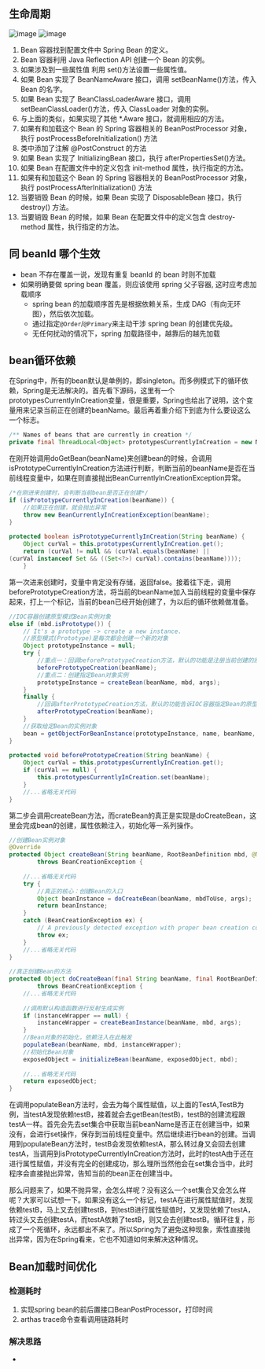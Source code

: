 ## 生命周期
![image](https://img2022.cnblogs.com/blog/2827284/202208/2827284-20220820192516972-1185624100.png)
![image](https://img2022.cnblogs.com/blog/2827284/202208/2827284-20220820192525960-1575101719.png)

1. Bean 容器找到配置文件中 Spring Bean 的定义。
2. Bean 容器利用 Java Reflection API 创建一个 Bean 的实例。
3. 如果涉及到一些属性值 利用 set()方法设置一些属性值。
4. 如果 Bean 实现了 BeanNameAware 接口，调用 setBeanName()方法，传入 Bean 的名字。
5. 如果 Bean 实现了 BeanClassLoaderAware 接口，调用 setBeanClassLoader()方法，传入 ClassLoader 对象的实例。
6. 与上面的类似，如果实现了其他 \*.Aware 接口，就调用相应的方法。
7. 如果有和加载这个 Bean 的 Spring 容器相关的 BeanPostProcessor 对象，执行 postProcessBeforeInitialization() 方法
8. 类中添加了注解 @PostConstruct 的方法
9. 如果 Bean 实现了 InitializingBean 接口，执行 afterPropertiesSet()方法。
10. 如果 Bean 在配置文件中的定义包含 init-method 属性，执行指定的方法。
11. 如果有和加载这个 Bean 的 Spring 容器相关的 BeanPostProcessor 对象，执行 postProcessAfterInitialization() 方法
12. 当要销毁 Bean 的时候，如果 Bean 实现了 DisposableBean 接口，执行 destroy() 方法。
13. 当要销毁 Bean 的时候，如果 Bean 在配置文件中的定义包含 destroy-method 属性，执行指定的方法。

## 同 beanId 哪个生效

- bean 不存在覆盖一说，发现有重复 beanId 的 bean 时则不加载
- 如果明确要做 spring bean 覆盖，则应该使用 spring 父子容器, 这时应考虑加载顺序
  - spring bean 的加载顺序首先是根据依赖关系，生成 DAG（有向无环图），然后依次加载。
  - 通过指定`@Order`/`@Primary`来主动干涉 spring bean 的创建优先级。
  - 无任何扰动的情况下，spring 加载路径中，越靠后的越先加载

## bean循环依赖

在Spring中，所有的bean默认是单例的，即singleton。而多例模式下的循环依赖，Spring是无法解决的。首先看下源码，这里有一个prototypesCurrentlyInCreation变量，很是重要，Spring也给出了说明，这个变量用来记录当前正在创建的beanName。最后再着重介绍下到底为什么要设这么一个标志。

```java
/** Names of beans that are currently in creation */
private final ThreadLocal<Object> prototypesCurrentlyInCreation = new NamedThreadLocal<>("Prototype beans currently in creation");
```

在刚开始调用doGetBean(beanName)来创建bean的时候，会调用isPrototypeCurrentlyInCreation方法进行判断，判断当前的beanName是否在当前线程变量中，如果在则直接抛出BeanCurrentlyInCreationException异常。

```java
/*在刚进来创建时，会判断当前bean是否正在创建*/
if (isPrototypeCurrentlyInCreation(beanName)) {
    //如果正在创建，就会抛出异常
	throw new BeanCurrentlyInCreationException(beanName);
}
 
protected boolean isPrototypeCurrentlyInCreation(String beanName) {
	Object curVal = this.prototypesCurrentlyInCreation.get();
	return (curVal != null && (curVal.equals(beanName) || 
(curVal instanceof Set && ((Set<?>) curVal).contains(beanName))));
	}
```

第一次进来创建时，变量中肯定没有存储，返回false。接着往下走，调用beforePrototypeCreation方法，将当前的beanName加入当前线程的变量中保存起来，打上一个标记，当前的bean已经开始创建了，为以后的循环依赖做准备。

```java
//IOC容器创建原型模式Bean实例对象
else if (mbd.isPrototype()) {
	// It's a prototype -> create a new instance.
	//原型模式(Prototype)是每次都会创建一个新的对象
	Object prototypeInstance = null;
	try {
		//重点一：回调beforePrototypeCreation方法，默认的功能是注册当前创建的原型对象
		beforePrototypeCreation(beanName);
		//重点二：创建指定Bean对象实例
		prototypeInstance = createBean(beanName, mbd, args);
	}
	finally {
		//回调afterPrototypeCreation方法，默认的功能告诉IOC容器指定Bean的原型对象不再创建
		afterPrototypeCreation(beanName);
	}
	//获取给定Bean的实例对象
	bean = getObjectForBeanInstance(prototypeInstance, name, beanName, mbd);
}
 
protected void beforePrototypeCreation(String beanName) {
	Object curVal = this.prototypesCurrentlyInCreation.get();
	if (curVal == null) {
		this.prototypesCurrentlyInCreation.set(beanName);
	}
	//...省略无关代码
}
```

第二步会调用createBean方法，而crateBean的真正是实现是doCreateBean，这里会完成bean的创建，属性依赖注入，初始化等一系列操作。

```java
//创建Bean实例对象
@Override
protected Object createBean(String beanName, RootBeanDefinition mbd, @Nullable Object[] args)
		throws BeanCreationException {
 
	//...省略无关代码
	try {
		//真正的核心：创建Bean的入口
		Object beanInstance = doCreateBean(beanName, mbdToUse, args);
		return beanInstance;
	}
	catch (BeanCreationException ex) {
		// A previously detected exception with proper bean creation context already...
		throw ex;
	}
	//...省略无关代码
}
 
//真正创建Bean的方法
protected Object doCreateBean(final String beanName, final RootBeanDefinition mbd, final @Nullable Object[] args)
		throws BeanCreationException {
	//...省略无关代码	
	
	//调用默认构造函数进行反射生成实例
	if (instanceWrapper == null) {
		instanceWrapper = createBeanInstance(beanName, mbd, args);
	}
	//Bean对象的初始化，依赖注入在此触发
	populateBean(beanName, mbd, instanceWrapper);
	//初始化Bean对象
	exposedObject = initializeBean(beanName, exposedObject, mbd);
	
	//...省略无关代码
	return exposedObject;
}
```

在调用populateBean方法时，会去为每个属性赋值，以上面的TestA,TestB为例，当testA发现依赖testB，接着就会去getBean(testB)，testB的创建流程跟testA一样。首先会先去set集合中获取当前beanName是否正在创建当中，如果没有，会进行set操作，保存到当前线程变量中。然后继续进行bean的创建。当调用到populateBean方法时，testB会发现依赖testA，那么转过身又会回去创建testA，当调用到isPrototypeCurrentlyInCreation方法时，此时的testA由于还在进行属性赋值，并没有完全的创建成功，那么理所当然他会在set集合当中，此时程序会直接抛出异常，告知当前的bean正在创建当中。

那么问题来了，如果不抛异常，会怎么样呢？没有这么一个set集合又会怎么样呢？大家可以试想一下。如果没有这么一个标记，testA在进行属性赋值时，发现依赖testB，马上又去创建testB，到testB进行属性赋值时，又发现依赖了testA，转过头又去创建testA，而testA依赖了testB，则又会去创建testB。循环往复，形成了一个死循环，永远都出不来了。所以Spring为了避免这种现象，索性直接抛出异常，因为在Spring看来，它也不知道如何来解决这种情况。

## Bean加载时间优化
### 检测耗时
1. 实现spring bean的前后置接口BeanPostProcessor，打印时间
2. arthas trace命令查看调用链路耗时
### 解决思路
- 